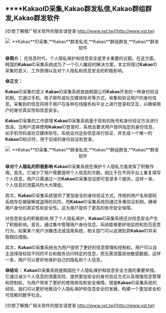 ## ****Kakao**ID采集,**Kakao**群发私信,**Kakao**群组群发,**Kakao**群发软件**

[😍想了解推广相关软件的朋友请登录 http://www.vst.tw](http://www.vst.tw)

 <center><img src="https://vst.tw/MP4/tuiguang/png/2.png" alt="**Kakao**ID采集,**Kakao**群发私信,**Kakao**群组群发,**Kakao**群发软件"></center>

**😄简介：**
在信息时代，个人隐私保护和信息安全是至关重要的议题。在这方面，韩国的**Kakao**ID采集系统成为了一个引人瞩目的解决方案。本文将探讨**Kakao**ID采集的意义、工作原理以及对个人隐私和信息安全的积极影响。

**😄正文：**

**Kakao**ID采集的意义
**Kakao**ID采集系统是由韩国公司**Kakao**开发的一种身份验证机制。它通过手机、电子邮件或社交媒体账号等方式，收集和验证用户的身份信息。采集到的信息将用于用户在各种在线服务和平台上进行登录和交互，以确保用户的身份真实性和信息安全。

**Kakao**ID采集的工作原理
**Kakao**ID采集系统基于现有的账号和身份验证方法进行改进。当用户选择使用**Kakao**ID登录时，系统会要求用户提供指定的身份信息，如手机号码或社交媒体账号。系统会对这些信息进行验证，并生成一个唯一的**Kakao**ID标识符，用于后续的身份验证和登录。

 <center><img src="https://vst.tw/MP4/tuiguang/png/4.png" alt="**Kakao**ID采集,**Kakao**群发私信,**Kakao**群组群发,**Kakao**群发软件"></center>

**😄对个人隐私的积极影响**
**Kakao**ID采集系统在保护个人隐私方面发挥了积极作用。首先，它减少了用户需要提供个人信息的次数。相比于在不同平台上重复填写个人信息，用户只需通过一次**Kakao**ID采集验证即可登录多个服务。这样一来，个人信息的泄露风险大大降低。

其次，**Kakao**ID采集系统提供了更加安全的身份验证方式。传统的用户名和密码系统存在被破解或盗用的风险，而**Kakao**ID采集系统则通过多重验证机制，确保用户身份的真实性和安全性。这为用户提供了更高的账号安全保障。

对信息安全的积极影响 除了个人隐私保护，**Kakao**ID采集系统还对信息安全产生了积极影响。首先，通过集中管理用户身份信息，系统能够更好地监控和防范恶意行为。如果某个用户涉嫌违法或滥用系统，相关部门可以追溯到其**Kakao**ID并采取相应措施。

其次，**Kakao**ID采集系统也为用户提供了更好的信息管理和控制权。用户可以自主选择授权给不同的平台和服务访问特定的信息，而无需泄露其他敏感数据。这样一来，用户可以更好地保护自己的隐私和个人信息。

**😄结论：**
**Kakao**ID采集系统是韩国在个人隐私保护和信息安全方面的重要举措。它通过减少个人信息的泄露风险、提供更加安全的身份验证方式以及增强信息管理和控制权，为用户带来了更好的使用体验和安全保障。借鉴**Kakao**ID采集系统的经验，我们可以更好地推动个人隐私保护和信息安全的发展，构建一个更加安全和可信赖的数字社会。

[😍想了解推广相关软件的朋友请登录 http://www.vst.tw](http://www.vst.tw)




